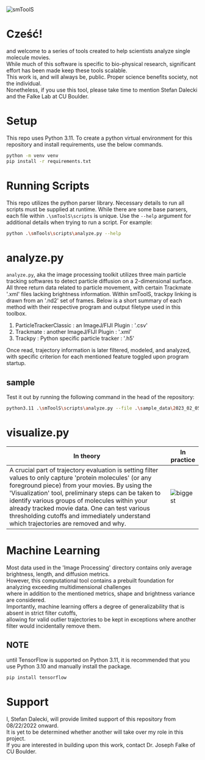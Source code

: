 ![smToolS](https://user-images.githubusercontent.com/89150776/184039244-0408a008-0f11-4c65-a6f5-ae7cab6031d1.png)

# Cześć!  

and welcome to a series of tools created to help scientists analyze single molecule movies.  
While much of this software is specific to bio-physical research, significant effort has been made keep these tools scalable.  
This work is, and will always be, public. Proper science benefits society, not the individual.  
Nonetheless, if you use this tool, please take time to mention Stefan Dalecki and the Falke Lab at CU Boulder.

# Setup
This repo uses Python 3.11. To create a python virtual environment for this repository and install requirements, use the below commands.
```bash
python -m venv venv
pip install -r requirements.txt
```

# Running Scripts
This repo utilizes the python parser library. Necessary details to run all scripts must be supplied at runtime. While there are some base parsers, each file within `.\smToolS\scripts` is unique. Use the `--help` argument for additional details when trying to run a script.
For example:
```bash
python .\smTools\scripts\analyze.py --help
```

# analyze.py

`analyze.py`, aka the image processing toolkit utilizes three main particle tracking softwares to detect particle diffusion on a 2-dimensional surface.  
All three return data related to particle movement, with certain Trackmate '.xml' files lacking brightness information. 
Within smToolS, trackpy linking is drawn from an '.nd2' set of frames.
Below is a short summary of each method with their respective program and output filetype used in this toolbox.  

1. ParticleTrackerClassic : an ImageJ/FIJI Plugin : '.csv'
2. Trackmate : another ImageJ/FIJI Plugin : '.xml'
3. Trackpy : Python specific particle tracker : '.h5'

Once read, trajectory information is later filtered, modeled, and analyzed, with specific criterion for each mentioned feature toggled upon program startup.

## sample
Test it out by running the following command in the head of the repository:
```bash
python3.11 .\smToolS\scripts\analyze.py --file .\sample_data\2023_02_05\gas1\Traj_67pM-GRP1_ND08_01.csv
```

# visualize.py

| In theory                                                                                                                                                                                                                                                                                                                                                                                                       | In practice                                                                                                       |
|-----------------------------------------------------------------------------------------------------------------------------------------------------------------------------------------------------------------------------------------------------------------------------------------------------------------------------------------------------------------------------------------------------------------|-------------------------------------------------------------------------------------------------------------------|
| A crucial part of trajectory evaluation is setting filter values to only capture 'protein molecules' (or any foreground piece) from your movies. By using the 'Visualization' tool, preliminary steps can be taken to identify various groups of molecules within your already tracked movie data. One can test various thresholding cutoffs and immediately understand which trajectories are removed and why. | ![biggest](https://user-images.githubusercontent.com/89150776/184054184-067ad310-d4af-4f92-baec-6f36b0ecb39a.png) |

# Machine Learning

Most data used in the 'Image Processing' directory contains only average brightness, length, and diffusion metrics.  
However, this computational tool contains a prebuilt foundation for analyzing exceeding multidimensional challenges  
where in addition to the mentioned metrics, shape and brightness variance are considered.  
Importantly, machine learning offers a degree of generalizability that is absent in strict filter cutoffs,  
allowing for valid outlier trajectories to be kept in exceptions where another filter would incidentally remove them.

## NOTE
until TensorFlow is supported on Python 3.11, it is recommended that you use Python 3.10 and manually install the package.
```bash
pip install tensorflow
```

# Support

I, Stefan Dalecki, will provide limited support of this repository from 08/22/2022 onward.  
It is yet to be determined whether another will take over my role in this project.  
If you are interested in building upon this work, contact Dr. Joseph Falke of CU Boulder.  
